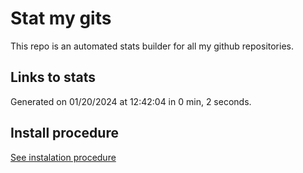 # Stat my gits

This repo is an automated stats builder for all my github repositories.

## Links to stats


Generated on 01/20/2024 at 12:42:04 in 0 min, 2 seconds.

## Install procedure

[See instalation procedure](./src/install.md)
